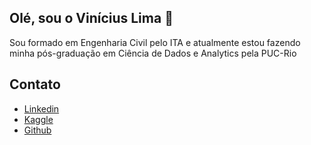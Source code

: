 ## Olé, sou o Vinícius Lima 👋

<!--
**vinicius-souza-lima/vinicius-souza-lima** is a ✨ _special_ ✨ repository because its `README.md` (this file) appears on your GitHub profile.

Here are some ideas to get you started:

- 🔭 I’m currently working on ...
- 🌱 I’m currently learning ...
- 👯 I’m looking to collaborate on ...
- 🤔 I’m looking for help with ...
- 💬 Ask me about ...
- 📫 How to reach me: ...
- 😄 Pronouns: ...
- ⚡ Fun fact: ...
![Vinicius' GitHub stats](https://github-readme-stats.vercel.app/api?username=vinicius-souza-lima)](https://github.com/vinicius-souza-lima/github-readme-stats)
-->

Sou formado em Engenharia Civil pelo ITA e atualmente estou fazendo minha pós-graduação em Ciência de Dados e Analytics pela PUC-Rio

## Contato

 - [Linkedin](https://www.linkedin.com/in/vinicius-de-souza-lima/)
 - [Kaggle](https://www.kaggle.com/vinciusdesouzalima) 
 - [Github](https://github.com/vinicius-souza-lima)
